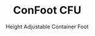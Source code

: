 ---
title: "ConFoot CFU"
subtitle: "Height Adjustable Container Foot"
mainImage: "/images/products/confoot-leg-cfu-main.jpg"
gallery:
  - "/images/products/confoot-leg-cfu-1.jpg"
  - "/images/products/confoot-leg-cfu-2.jpg"
  - "/images/products/confoot-leg-cfu-3.jpg"
shortDescription: "ConFoot CFU is a height adjustable container foot that allows you to adjust container height from ground level to 1.5 meter, with no additional equipment needed for container handling."
technicalDescription: "The ConFoot CFU is engineered with high-grade steel and features our patented locking mechanism for secure attachment to container corner castings. It allows flexible use of containers in different environments and for various purposes."
videoID: "HDhFIRA-oZU"
specifications:
  - name: "Weight"
    value: "46 kg when assembled (individual piece weight under 25 kg)"
  - name: "Load capacity"
    value: "20 tons"
  - name: "Adjustment range"
    value: "0–1,500 mm"
  - name: "Material"
    value: "High-grade steel"
price: "6.350 EUR"
priceVAT: "7.684 EUR"
pricingNotes: "Volume discounts available. Contact us for custom quotes."
buyLink: "/contact"
howToUse: |
  1. Position the CFU under the container corner
  2. Engage the locking mechanism
  3. Adjust the height as needed (from ground level to over a meter)
  4. Verify secure attachment
  5. Repeat for all required corners
benefits:
  - title: "No Additional Equipment Needed"
    description: "Complete container handling with only CFU container legs, eliminating the need for heavy machinery"
  - title: "Height Adjustment"
    description: "Easily adjust container height from ground level to over a meter (0-1,500 mm)"
  - title: "Manageable Weight"
    description: "Consists of several parts with individual piece weight under 25 kg, making it easier to handle"
  - title: "Versatile Applications"
    description: "Suitable for various industries including transport companies, defense forces, production facilities, retail chains, ports, and humanitarian aid"
  - title: "Flexible Usage"
    description: "Allows flexible use of containers in different environments and for various purposes"
  - title: "Enhanced Workflow"
    description: "Streamlines container handling processes, improving operational efficiency"
articleContent: |
  ## What is ConFoot CFU?

  ConFoot CFU is a height-adjustable container foot solution designed to provide maximum versatility and flexibility in container handling. This innovative system allows you to adjust container height from ground level to over a meter (0-1,500 mm), with no additional equipment needed for container handling. The CFU model stands out for its ability to work with standard shipping containers in various environments and for different purposes, making it an ideal choice for businesses across multiple industries.

  ## How It Works

  The ConFoot CFU attaches directly to container corner castings, providing a stable base for loading, unloading, and temporary storage. Its adjustable design ensures flexibility in positioning containers at the optimal height for your specific needs. The system consists of several parts with individual piece weight under 25 kg, making it manageable for operators to handle, while the total leg weight when assembled is 46 kg. The straightforward attachment mechanism allows for quick deployment and removal, significantly reducing the time and resources needed for container handling operations.

  ## Applications of ConFoot CFU

  ### Transport Companies
  ConFoot CFU excels in transport operations where height adjustment and flexibility are required. Transport companies can use CFU legs to easily load, unload, and position containers without the need for additional heavy machinery, streamlining operations and reducing equipment costs.

  ### Defense Forces
  For defense forces, the CFU provides a portable and versatile solution for rapidly deploying container-based facilities in various terrains and environments. The height adjustment capability allows for optimal positioning even on uneven ground.

  ### Production Facilities
  Manufacturing facilities benefit from the CFU's ability to create flexible production layouts with adjustable container heights. By enabling containers to be positioned precisely where needed and at the right height, the system facilitates efficient production workflows and inventory management.

  ### Retail Chains
  Retail operations can utilize CFU legs for temporary or seasonal storage solutions, with the ability to adjust container heights to match loading docks or other infrastructure requirements.

  ### Ports
  In port environments, the CFU provides flexibility for container handling and temporary storage, allowing for efficient use of space and resources without relying solely on heavy lifting equipment.

  ### Humanitarian Aid
  For humanitarian aid operations, the CFU offers a practical solution for rapidly deploying container-based facilities in challenging environments, with the ability to adjust heights to accommodate various terrains and operational needs.

  ## Advantages of ConFoot CFU

  ### No Additional Equipment Required
  The CFU eliminates the need for cranes, forklifts, or other heavy machinery for container handling, reducing operational costs and dependencies on specialized equipment.

  ### Height Adjustment Capability
  With an adjustment range of 0-1,500 mm, the CFU provides unparalleled flexibility in positioning containers at the optimal height for various applications and environments.

  ### Manageable Weight
  Despite its robust construction and 20-ton load capacity, the CFU is designed with operator handling in mind. Individual components weigh less than 25 kg, making assembly and positioning manageable for operators.

  ### Versatile Applications
  The CFU's design makes it suitable for a wide range of industries and applications, from logistics and manufacturing to defense and humanitarian aid.

  ### Operational Flexibility
  By enabling containers to be used in different environments and for various purposes, the CFU expands the utility of standard shipping containers beyond traditional transport and storage roles.

  ## Technical Specifications

  - **Load Capacity:** 20 tons
  - **Total Weight:** 46 kg when assembled
  - **Component Weight:** Individual pieces under 25 kg
  - **Adjustment Range:** 0–1,500 mm
  - **Material:** High-grade steel with durable finish
  - **Compatibility:** Standard shipping container corner castings

  The ConFoot CFU represents a significant advancement in container handling technology, offering a solution that combines height adjustability, versatility, and operational simplicity in a single product.
---